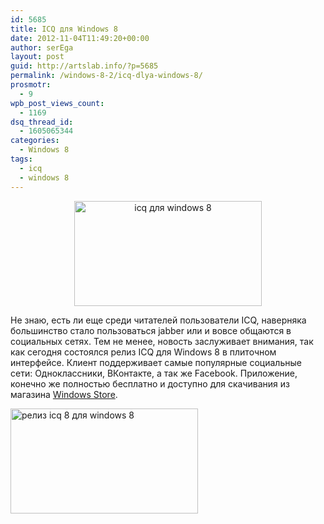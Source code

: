 ```yaml
---
id: 5685
title: ICQ для Windows 8
date: 2012-11-04T11:49:20+00:00
author: serEga
layout: post
guid: http://artslab.info/?p=5685
permalink: /windows-8-2/icq-dlya-windows-8/
prosmotr:
  - 9
wpb_post_views_count:
  - 1169
dsq_thread_id:
  - 1605065344
categories:
  - Windows 8
tags:
  - icq
  - windows 8
---
```

<center>
  <a href="http://img.artslab.info/icq_windows8.jpeg"><img src="http://img.artslab.info/icq_windows8-300x168.jpg" alt="icq для windows 8" title="icq_windows8" width="300" height="168" class="aligncenter size-medium wp-image-5688" /></a>
</center>

Не знаю, есть ли еще среди читателей пользователи ICQ, наверняка большинство стало пользоваться jabber или и вовсе общаются в социальных сетях. Тем не менее, новость заслуживает внимания, так как сегодня состоялся релиз ICQ для Windows 8 в плиточном интерфейсе. Клиент поддерживает самые популярные социальные сети: Одноклассники, ВКонтакте, а так же Facebook. Приложение, конечно же полностью бесплатно и доступно для скачивания из магазина [Windows Store](http://apps.microsoft.com/webpdp/ru-RU/app/icq/ef32d0b3-2e6a-41af-b1ec-8a92c6b4138d).

<cetner>[<img src="http://img.artslab.info/icq8_dlya_windows-300x168.jpg" alt="релиз icq 8 для windows 8" title="icq8_dlya_windows" width="300" height="168" class="aligncenter size-medium wp-image-5689" srcset="http://img.artslab.info/icq8_dlya_windows-300x168.jpg 300w, http://img.artslab.info/icq8_dlya_windows.jpeg 759w" sizes="(max-width: 300px) 100vw, 300px" />](http://img.artslab.info/icq8_dlya_windows.jpeg)</center>